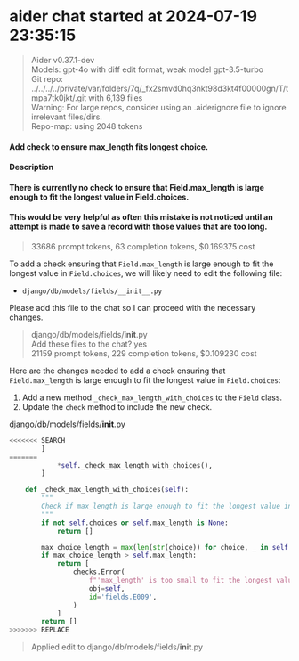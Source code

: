 
# aider chat started at 2024-07-19 23:35:15

> Aider v0.37.1-dev  
> Models: gpt-4o with diff edit format, weak model gpt-3.5-turbo  
> Git repo: ../../../../private/var/folders/7q/_fx2smvd0hq3nkt98d3kt4f00000gn/T/tmpa7tk0jkt/.git with 6,139 files  
> Warning: For large repos, consider using an .aiderignore file to ignore irrelevant files/dirs.  
> Repo-map: using 2048 tokens  

#### Add check to ensure max_length fits longest choice.  
#### Description  
#### 	  
#### There is currently no check to ensure that Field.max_length is large enough to fit the longest value in Field.choices.  
#### This would be very helpful as often this mistake is not noticed until an attempt is made to save a record with those values that are too long.  
> 33686 prompt tokens, 63 completion tokens, $0.169375 cost  

To add a check ensuring that `Field.max_length` is large enough to fit the longest value in `Field.choices`, we will likely need to edit the following file:

- `django/db/models/fields/__init__.py`

Please add this file to the chat so I can proceed with the necessary changes.

> django/db/models/fields/__init__.py  
> Add these files to the chat? yes  
> 21159 prompt tokens, 229 completion tokens, $0.109230 cost  

Here are the changes needed to add a check ensuring that `Field.max_length` is large enough to fit the longest value in `Field.choices`:

1. Add a new method `_check_max_length_with_choices` to the `Field` class.
2. Update the `check` method to include the new check.

django/db/models/fields/__init__.py
```python
<<<<<<< SEARCH
        ]
=======
            *self._check_max_length_with_choices(),
        ]

    def _check_max_length_with_choices(self):
        """
        Check if max_length is large enough to fit the longest value in choices.
        """
        if not self.choices or self.max_length is None:
            return []

        max_choice_length = max(len(str(choice)) for choice, _ in self.flatchoices)
        if max_choice_length > self.max_length:
            return [
                checks.Error(
                    f"'max_length' is too small to fit the longest value in 'choices' ({max_choice_length} characters).",
                    obj=self,
                    id='fields.E009',
                )
            ]
        return []
>>>>>>> REPLACE
```

> Applied edit to django/db/models/fields/__init__.py  
